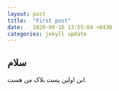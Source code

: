 ```yaml
---
layout: post
title:  "First post"
date:   2020-09-16 13:55:04 +0430
categories: jekyll update
---
```

## سلام
این اولین پست بلاک من هست.